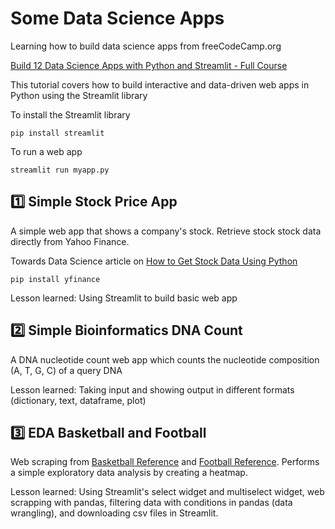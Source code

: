 # Some Data Science Apps

Learning how to build data science apps from freeCodeCamp.org

[Build 12 Data Science Apps with Python and Streamlit - Full Course](https://www.youtube.com/watch?v=JwSS70SZdyM&list=PLRpb1EfB9cjuOFw_ZVmeqlCgdhYjdbBMO&index=10&ab_channel=freeCodeCamp.org)

This tutorial covers how to build interactive and data-driven web apps in Python using the Streamlit library

To install the Streamlit library

```
pip install streamlit
```

To run a web app

```
streamlit run myapp.py
```

## :one: Simple Stock Price App

A simple web app that shows a company's stock. Retrieve stock stock data directly from Yahoo Finance.

Towards Data Science article on [How to Get Stock Data Using Python](https://towardsdatascience.com/how-to-get-stock-data-using-python-c0de1df17e75) 

```
pip install yfinance
```

Lesson learned: Using Streamlit to build basic web app

## :two: Simple Bioinformatics DNA Count

A DNA nucleotide count web app which counts the nucleotide composition (A, T, G, C) of a query DNA

Lesson learned: Taking input and showing output in different formats (dictionary, text, dataframe, plot)

## :three: EDA Basketball and Football

Web scraping from [Basketball Reference](https://www.basketball-reference.com) and [Football Reference](https://www.pro-football-reference.com/). Performs a simple exploratory data analysis by creating a heatmap.

Lesson learned: Using Streamlit's select widget and multiselect widget, web scrapping with pandas, filtering data with conditions in pandas (data wrangling), and downloading csv files in Streamlit.


